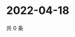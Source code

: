 # 2022-04-18

共 0 条

<!-- BEGIN WEIBO -->
<!-- 最后更新时间 Mon Apr 18 2022 05:13:34 GMT+0800 (China Standard Time) -->

<!-- END WEIBO -->
